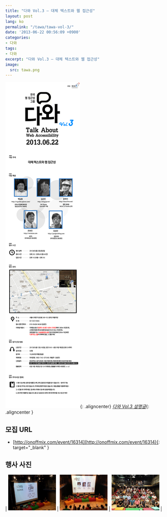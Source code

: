 ```yaml
---
title: "다와 Vol.3 – 대체 텍스트와 웹 접근성"
layout: post
lang: ko
permalink: "/tawa/tawa-vol-3/"
date: '2013-06-22 00:56:09 +0900'
categories:
- 다와
tags:
- 다와
excerpt: "다와 Vol.3 – 대체 텍스트와 웹 접근성"
image:
  src: tawa.png
---
```


![다와 Vol.3 – 대체 텍스트와 웹 접근성 (아래 설명글을 클릭해주세요.)](/assets/img/tawa/vol_3/20130622_1.png){: .aligncenter}
*[다와 Vol.3 설명글](/assets/img/tawa/vol_3/longdesc_20130622_kwag.html)*{: .aligncenter }


## 모집 URL
* [http://onoffmix.com/event/16314](http://onoffmix.com/event/16314){: target="_blank" }

## 행사 사진

| <a href="/assets/img/tawa/vol_3/tawa_vol_3_1.jpg"><img src="/assets/img/tawa/vol_3/tawa_vol_3_1.jpg" width="150" alt="행사 사진 1"></a> | <a href="/assets/img/tawa/vol_3/tawa_vol_3_2.jpg"><img src="/assets/img/tawa/vol_3/tawa_vol_3_2.jpg" width="150" alt="행사 사진 2"></a> | <a href="/assets/img/tawa/vol_3/tawa_vol_3_3.jpg"><img src="/assets/img/tawa/vol_3/tawa_vol_3_3.jpg" width="150" alt="행사 사진 3"></a> |